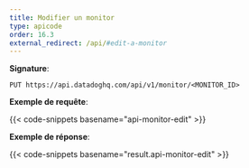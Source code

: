 ```yaml
---
title: Modifier un monitor
type: apicode
order: 16.3
external_redirect: /api/#edit-a-monitor
---
```


**Signature**:

`PUT https://api.datadoghq.com/api/v1/monitor/<MONITOR_ID>`

**Exemple de requête**:

{{< code-snippets basename="api-monitor-edit" >}}

**Exemple de réponse**:

{{< code-snippets basename="result.api-monitor-edit" >}}

